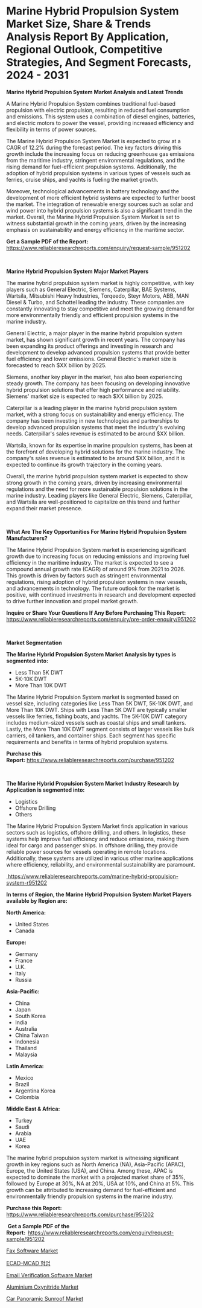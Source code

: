 <p><h1>Marine Hybrid Propulsion System Market Size, Share & Trends Analysis Report By Application, Regional Outlook, Competitive Strategies, And Segment Forecasts, 2024 - 2031</h1></p><p><strong>Marine Hybrid Propulsion System Market Analysis and Latest Trends</strong></p>
<p><p>A Marine Hybrid Propulsion System combines traditional fuel-based propulsion with electric propulsion, resulting in reduced fuel consumption and emissions. This system uses a combination of diesel engines, batteries, and electric motors to power the vessel, providing increased efficiency and flexibility in terms of power sources.</p><p>The Marine Hybrid Propulsion System Market is expected to grow at a CAGR of 12.2% during the forecast period. The key factors driving this growth include the increasing focus on reducing greenhouse gas emissions from the maritime industry, stringent environmental regulations, and the rising demand for fuel-efficient propulsion systems. Additionally, the adoption of hybrid propulsion systems in various types of vessels such as ferries, cruise ships, and yachts is fueling the market growth.</p><p>Moreover, technological advancements in battery technology and the development of more efficient hybrid systems are expected to further boost the market. The integration of renewable energy sources such as solar and wind power into hybrid propulsion systems is also a significant trend in the market. Overall, the Marine Hybrid Propulsion System Market is set to witness substantial growth in the coming years, driven by the increasing emphasis on sustainability and energy efficiency in the maritime sector.</p></p>
<p><strong>Get a Sample PDF of the Report:&nbsp;</strong> <a href="https://www.reliableresearchreports.com/enquiry/request-sample/951202">https://www.reliableresearchreports.com/enquiry/request-sample/951202</a></p>
<p>&nbsp;</p>
<p><strong>Marine Hybrid Propulsion System Major Market Players</strong></p>
<p><p>The marine hybrid propulsion system market is highly competitive, with key players such as General Electric, Siemens, Caterpillar, BAE Systems, Wartsila, Mitsubishi Heavy Industries, Torqeedo, Steyr Motors, ABB, MAN Diesel & Turbo, and Schottel leading the industry. These companies are constantly innovating to stay competitive and meet the growing demand for more environmentally friendly and efficient propulsion systems in the marine industry.</p><p>General Electric, a major player in the marine hybrid propulsion system market, has shown significant growth in recent years. The company has been expanding its product offerings and investing in research and development to develop advanced propulsion systems that provide better fuel efficiency and lower emissions. General Electric's market size is forecasted to reach $XX billion by 2025.</p><p>Siemens, another key player in the market, has also been experiencing steady growth. The company has been focusing on developing innovative hybrid propulsion solutions that offer high performance and reliability. Siemens' market size is expected to reach $XX billion by 2025.</p><p>Caterpillar is a leading player in the marine hybrid propulsion system market, with a strong focus on sustainability and energy efficiency. The company has been investing in new technologies and partnerships to develop advanced propulsion systems that meet the industry's evolving needs. Caterpillar's sales revenue is estimated to be around $XX billion.</p><p>Wartsila, known for its expertise in marine propulsion systems, has been at the forefront of developing hybrid solutions for the marine industry. The company's sales revenue is estimated to be around $XX billion, and it is expected to continue its growth trajectory in the coming years.</p><p>Overall, the marine hybrid propulsion system market is expected to show strong growth in the coming years, driven by increasing environmental regulations and the need for more sustainable propulsion solutions in the marine industry. Leading players like General Electric, Siemens, Caterpillar, and Wartsila are well-positioned to capitalize on this trend and further expand their market presence.</p></p>
<p>&nbsp;</p>
<p><strong>What Are The Key Opportunities For Marine Hybrid Propulsion System Manufacturers?</strong></p>
<p><p>The Marine Hybrid Propulsion System market is experiencing significant growth due to increasing focus on reducing emissions and improving fuel efficiency in the maritime industry. The market is expected to see a compound annual growth rate (CAGR) of around 9% from 2021 to 2026. This growth is driven by factors such as stringent environmental regulations, rising adoption of hybrid propulsion systems in new vessels, and advancements in technology. The future outlook for the market is positive, with continued investments in research and development expected to drive further innovation and propel market growth.</p></p>
<p><strong>Inquire or Share Your Questions If Any Before Purchasing This Report:</strong> <a href="https://www.reliableresearchreports.com/enquiry/pre-order-enquiry/951202">https://www.reliableresearchreports.com/enquiry/pre-order-enquiry/951202</a></p>
<p>&nbsp;</p>
<p><strong>Market Segmentation</strong></p>
<p><strong>The Marine Hybrid Propulsion System Market Analysis by types is segmented into:</strong></p>
<p><ul><li>Less Than 5K DWT</li><li>5K-10K DWT</li><li>More Than 10K DWT</li></ul></p>
<p><p>The Marine Hybrid Propulsion System market is segmented based on vessel size, including categories like Less Than 5K DWT, 5K-10K DWT, and More Than 10K DWT. Ships with Less Than 5K DWT are typically smaller vessels like ferries, fishing boats, and yachts. The 5K-10K DWT category includes medium-sized vessels such as coastal ships and small tankers. Lastly, the More Than 10K DWT segment consists of larger vessels like bulk carriers, oil tankers, and container ships. Each segment has specific requirements and benefits in terms of hybrid propulsion systems.</p></p>
<p><strong>Purchase this Report:&nbsp;</strong><a href="https://www.reliableresearchreports.com/purchase/951202">https://www.reliableresearchreports.com/purchase/951202</a></p>
<p>&nbsp;</p>
<p><strong>The Marine Hybrid Propulsion System Market Industry Research by Application is segmented into:</strong></p>
<p><ul><li>Logistics</li><li>Offshore Drilling</li><li>Others</li></ul></p>
<p><p>The Marine Hybrid Propulsion System Market finds application in various sectors such as logistics, offshore drilling, and others. In logistics, these systems help improve fuel efficiency and reduce emissions, making them ideal for cargo and passenger ships. In offshore drilling, they provide reliable power sources for vessels operating in remote locations. Additionally, these systems are utilized in various other marine applications where efficiency, reliability, and environmental sustainability are paramount.</p></p>
<p><a href="https://www.reliableresearchreports.com/marine-hybrid-propulsion-system-r951202">&nbsp;https://www.reliableresearchreports.com/marine-hybrid-propulsion-system-r951202</a></p>
<p><strong>In terms of Region, the Marine Hybrid Propulsion System Market Players available by Region are:</strong></p>
<p>
    <p> <strong> North America: </strong>
        <ul>
            <li>United States</li>
            <li>Canada</li>
        </ul>
        </p> 
    <p> <strong> Europe: </strong>
        <ul>
            <li>Germany</li>
            <li>France</li>
            <li>U.K.</li>
            <li>Italy</li>
            <li>Russia</li>
        </ul>
        </p> 
    <p> <strong> Asia-Pacific: </strong>
        <ul>
            <li>China</li>
            <li>Japan</li>
            <li>South Korea</li>
            <li>India</li>
            <li>Australia</li>
            <li>China Taiwan</li>
            <li>Indonesia</li>
            <li>Thailand</li>
            <li>Malaysia</li>
        </ul>
        </p> 
    <p> <strong> Latin America: </strong>
        <ul>
            <li>Mexico</li>
            <li>Brazil</li>
            <li>Argentina Korea</li>
            <li>Colombia</li>
        </ul>
        </p> 
    <p> <strong> Middle East & Africa: </strong>
        <ul>
            <li>Turkey</li>
            <li>Saudi</li>
            <li>Arabia</li>
            <li>UAE</li>
            <li>Korea</li>
        </ul>
    </p>
    </p>
<p><p>The marine hybrid propulsion system market is witnessing significant growth in key regions such as North America (NA), Asia-Pacific (APAC), Europe, the United States (USA), and China. Among these, APAC is expected to dominate the market with a projected market share of 35%, followed by Europe at 30%, NA at 20%, USA at 10%, and China at 5%. This growth can be attributed to increasing demand for fuel-efficient and environmentally friendly propulsion systems in the marine industry.</p></p>
<p><strong>Purchase this Report: </strong><a href="https://www.reliableresearchreports.com/purchase/951202">https://www.reliableresearchreports.com/purchase/951202</a></p>
<p>&nbsp;<strong>Get a Sample PDF of the Report:&nbsp;&nbsp;</strong><a href="https://www.reliableresearchreports.com/enquiry/request-sample/951202">https://www.reliableresearchreports.com/enquiry/request-sample/951202</a></p>
<p><strong></strong></p>
<p><p><a href="https://github.com/michealerrygz/Market-Research-Report-List-1/blob/main/fax-software-market.md">Fax Software Market</a></p><p><a href="https://github.com/kimvicki3212024/Market-Research-Report-List-2/blob/main/924690880326.md">ECAD-MCAD 협업</a></p><p><a href="https://github.com/BraidenLucas2019/Market-Research-Report-List-1/blob/main/email-verification-software-market.md">Email Verification Software Market</a></p><p><a href="https://www.linkedin.com/pulse/comprehensive-analysis-global-aluminium-oxynitride-5pque?trackingId=IxrHuWJ4SuKv%2FOirRuE0JQ%3D%3D">Aluminium Oxynitride Market</a></p><p><a href="https://www.linkedin.com/pulse/global-car-panoramic-sunroof-market-sector-types-applications-uofye?trackingId=osL0fEjzR7ymfIBk%2FJolyA%3D%3D">Car Panoramic Sunroof Market</a></p></p>
